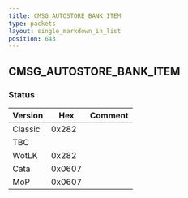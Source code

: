 ```yaml
---
title: CMSG_AUTOSTORE_BANK_ITEM
type: packets
layout: single_markdown_in_list
position: 643
---
```


## CMSG_AUTOSTORE_BANK_ITEM

### Status

Version    | Hex        | Comment
---------- | ---------- | ---------- 
Classic    | 0x282      | 
TBC        |            | 
WotLK      | 0x282      | 
Cata       | 0x0607     | 
MoP        | 0x0607     | 